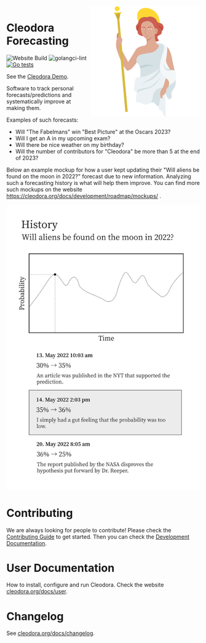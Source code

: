 <img align="right" src="./design/logo_full.png">

# Cleodora Forecasting

![Website Build](https://github.com/cleodora-forecasting/cleodora/actions/workflows/website.yml/badge.svg)
![golangci-lint](https://github.com/cleodora-forecasting/cleodora/actions/workflows/golangci-lint.yml/badge.svg)
[![Go tests](https://github.com/cleodora-forecasting/cleodora/actions/workflows/go-tests.yml/badge.svg)](https://github.com/cleodora-forecasting/cleodora/actions/workflows/go-tests.yml)

See the [Cleodora Demo](https://demo.cleodora.org/).

Software to track personal forecasts/predictions and systematically improve at
making them.

Examples of such forecasts:

* Will "The Fabelmans" win "Best Picture" at the Oscars 2023?
* Will I get an A in my upcoming exam?
* Will there be nice weather on my birthday?
* Will the number of contributors for "Cleodora" be more than 5 at the end of
  2023?

Below an example mockup for how a user kept updating their "Will aliens be
found on the moon in 2022?" forecast due to new information. Analyzing such a
forecasting history is what will help them improve. You can find more such
mockups on the website https://cleodora.org/docs/development/roadmap/mockups/ .

![Mockup: History of a forecast](website/content/docs/development/roadmap/mockups/mockups_cleodora_history.jpg)


# Contributing

We are always looking for people to contribute! Please check the [Contributing
Guide](CONTRIBUTING.md) to get started. Then you can check the [Development
Documentation](dev_docs/).


# User Documentation

How to install, configure and run Cleodora. Check the website
[cleodora.org/docs/user](http://cleodora.org/docs/user).


# Changelog

See [cleodora.org/docs/changelog](https://cleodora.org/docs/changelog).
